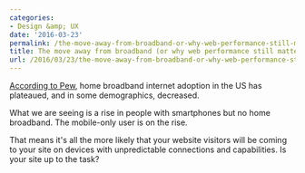 ```yaml
---
categories:
- Design &amp; UX
date: '2016-03-23'
permalink: /the-move-away-from-broadband-or-why-web-performance-still-matters/
title: The move away from broadband (or why web performance still matters)
url: /2016/03/23/the-move-away-from-broadband-or-why-web-performance-still-matters
---
```


[According to Pew](http://www.pewinternet.org/2015/12/21/home-broadband-2015/), home broadband internet adoption in the US has plateaued, and in some demographics, decreased.

What we are seeing is a rise in people with smartphones but no home broadband. The mobile-only user is on the rise.

That means it's all the more likely that your website visitors will be coming to your site on devices with unpredictable connections and capabilities. Is your site up to the task?
